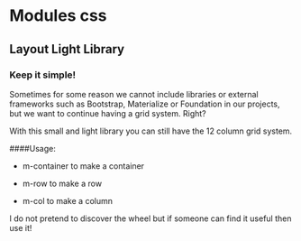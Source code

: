 # Modules css
## Layout Light Library
### Keep it simple!



Sometimes for some reason we cannot include libraries or external frameworks such as Bootstrap, Materialize or Foundation in our projects, but we want to continue having a grid system. Right?


With this small and light library you can still have the 12 column grid system.

####Usage: 

- m-container 
to make a container

- m-row
to make a row

- m-col
to make a column


I do not pretend to discover the wheel but if someone can find it useful then use it!